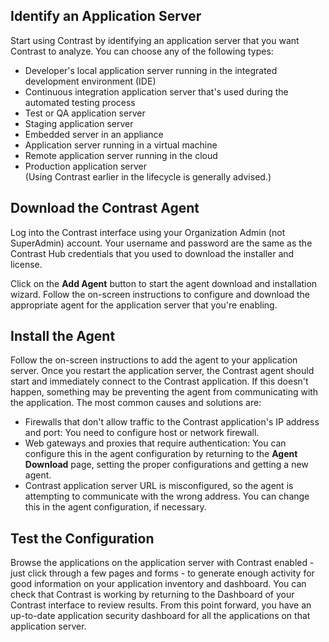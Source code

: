 <!--
title: "Enabling Application Servers with Contrast"
description: "High-level overview for adding the Contrast agent to applications."
tags: "setup agent installation TeamServer onboarding application"
-->

## Identify an Application Server
Start using Contrast by identifying an application server that you want Contrast to analyze. You can choose any of the following types:

* Developer's local application server running in the integrated development environment (IDE)
* Continuous integration application server that's used during the automated testing process
* Test or QA application server
* Staging application server
* Embedded server in an appliance
* Application server running in a virtual machine
* Remote application server running in the cloud
* Production application server <br> (Using Contrast earlier in the lifecycle is generally advised.)

## Download the Contrast Agent
Log into the Contrast interface using your Organization Admin (not SuperAdmin) account. Your username and password are the same as the Contrast Hub credentials that you used to download the installer and license.

Click on the **Add Agent** button to start the agent download and installation wizard. Follow the on-screen instructions to configure and download the appropriate agent for the application server that you're enabling.

## Install the Agent
Follow the on-screen instructions to add the agent to your application server. Once you restart the application server, the Contrast agent should start and immediately connect to the Contrast application. If this doesn't happen, something may be preventing the agent from communicating with the application. The most common causes and solutions are:

* Firewalls that don't allow traffic to the Contrast application's IP address and port: You need to configure host or network firewall.
* Web gateways and proxies that require authentication: You can configure this in the agent configuration by returning to the **Agent Download** page, setting the proper configurations and getting a new agent.
* Contrast application server URL is misconfigured, so the agent is attempting to communicate with the wrong address. You can change this in the agent configuration, if necessary.

## Test the Configuration
Browse the applications on the application server with Contrast enabled - just click through a few pages and forms - to generate enough activity for good information on your application inventory and dashboard. You can check that Contrast is working by returning to the Dashboard of your Contrast interface to review results. From this point forward, you have an up-to-date application security dashboard for all the applications on that application server. 


